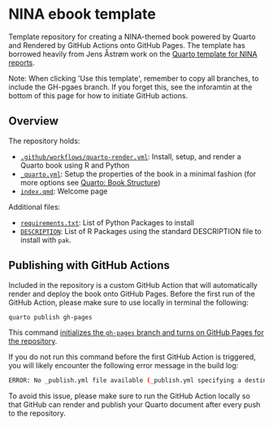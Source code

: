 # NINA ebook template
Template repository for creating a NINA-themed book powered by Quarto and Rendered by GitHub Actions onto GitHub Pages.
The template has borrowed heavily from Jens Åstrøm work on the [Quarto template for NINA reports](https://github.com/NINAnor/quarto_nina_report).

Note: When clicking 'Use this template', remember to copy all branches, to include the GH-pgaes branch. If you forget this, see the inforamtin at the bottom of this page for how to initiate GitHub actions. 

## Overview

The repository holds: 

- [`.github/workflows/quarto-render.yml`](.github/workflows/quarto-render.yml): Install, setup, and render a Quarto book using R and Python
- [`_quarto.yml`](_quarto.yml): Setup the properties of the book in a minimal fashion (for more options see [Quarto: Book Structure](https://quarto.org/docs/books/book-structure.html))
- [`index.qmd`](index.qmd): Welcome page

Additional files:

- [`requirements.txt`](requirements.txt): List of Python Packages to install
- [`DESCRIPTION`](DESCRIPTION): List of R Packages using the standard DESCRIPTION file to install with `pak`.

## Publishing with GitHub Actions

Included in the repository is a custom GitHub Action that will automatically render and deploy the book onto GitHub Pages. 
Before the first run of the GitHub Action, please make sure to use locally in terminal the following:

```sh
quarto publish gh-pages
```

This command [initializes the `gh-pages` branch and turns on GitHub Pages for the repository](https://quarto.org/docs/publishing/github-pages.html#source-branch).

If you do not run this command before the first GitHub Action is triggered, you will likely encounter the following error message in the build log:

```sh
ERROR: No _publish.yml file available (_publish.yml specifying a destination required for non-interactive publish)
```

To avoid this issue, please make sure to run the GitHub Action locally so that GitHub can render and publish your Quarto document after every push to the repository.
